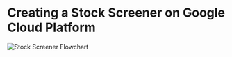 # Creating a Stock Screener on Google Cloud Platform

![Stock Screener Flowchart](https://user-images.githubusercontent.com/85404022/209481534-d481f742-1179-4cb1-b69e-28a9d8e2ce6d.png)
